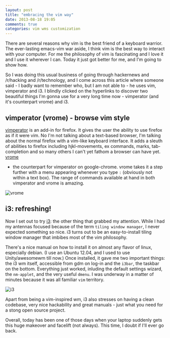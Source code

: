 ```yaml
---
layout: post
title: "embracing the vim way"
date: 2013-08-18 19:05
comments: true
categories: vim wms customization
---
```


There are several reasons why vim is the best friend of a keyboard warrior.
The ever-lasting emacs-vim war aside, I think vim is the best way to interact
with your computer. For me the philosophy of vim is fascinating and I love it
and I use it wherever I can. Today it just got better for me, and I'm
going to show how.

<!-- more -->

So I was doing this usual business of going through hackernews and /r/hacking
and /r/technology, and I come across this article where someone said - I badly
want to remember who, but I am not able to - he uses vim, vimperator and i3. I
blindly clicked on the hyperlinks to discover two beautiful things I'm gonna
use for a very long time now - vimperator (and it's counterpart vrome) and i3. 

## vimperator (vrome) - browse vim style

[vimperator](www.vimperator.org/vimperator) is an add-in for firefox. It gives
the user the ability to use firefox as if it were vim. No I'm not talking about
a text-based browser, I'm talking about the normal firefox with a vim-like
keyboard interface. It adds a sleuth of abilities to firefox including
hjkl-movements, ex commands, marks, tab-completion and so many others I can't
yet fathom a browser can have yet.  
[vrome](https://chrome.google.com/webstore/detail/vrome/godjoomfiimiddapohpmfklhgmbfffjj)
- the counterpart for vimperator on google-chrome. vrome takes it a step further
with a menu appearing whenever you type `:` (obviously not within a text box).
The range of commands available at hand in both vimperator and vrome is
amazing.

![vrome](/images/vim1.jpg)

## i3: refreshing! 

Now I set out to try [i3](i3wm.org): the other thing that grabbed my attention.
While I had my antennas focused because of the term `tiling window manager`, I
never expected something so nice. i3 turns out to be an easy-to-install tiling
window manager that imbibes most of the vim philosophy.

There's a nice manual on how to install it on almost any flavor of linux,
especially debian. (I use an Ubuntu 12.04, and I used to use Unity/awesomewm till
now.) Once installed, it gave me two important things: the i3 wm itself,
accessible from gdm on log-in and the `i3bar`, the taskbar on the bottom.
Everything just worked, inluding the default settings wizard, the `nm-applet`, and
the very useful `dmenu`. I was underway in a matter of minutes because it was
all familiar `vim` territory.

![i3](/images/vim2.jpg)

Apart from being a vim-inspired wm, i3 also stresses on having a clean  
codebase, very nice hackability and great manuals - just what you need for a
stong open source project.  

Overall, today has been one of those days when your laptop suddenly gets this
huge makeover and facelift (not always). This time, I doubt if I'll ever go
back.
